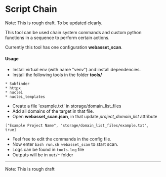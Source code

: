 # Script Chain

Note: This is rough draft. To be updated clearly.

This tool can be used chain system commands and custom python functions in a sequence to perform certain actions.

Currently this tool has one configuration **webasset_scan**.

#### Usage

* Install virtual env (with name "venv") and install dependencies.
* Install the following tools in the folder **tools/**
```
* Subfinder
* httpx
* nuclei
* nuclei_templates
```
* Create a file 'example.txt' in storage/domain_list_files
* Add all domains of the target in that file.
* Open **webasset_scan.json**, in that update *project_domain_list* attribute
```
["Example Project Name", "storage/domain_list_files/example.txt", true]
```
* Feel free to edit the commands in the config file.
* Now enter `bash run.sh webasset_scan` to start scan.
* Logs can be found in `tools.log` file
* Outputs will be in `out/*` folder

---
Note: This is rough draft